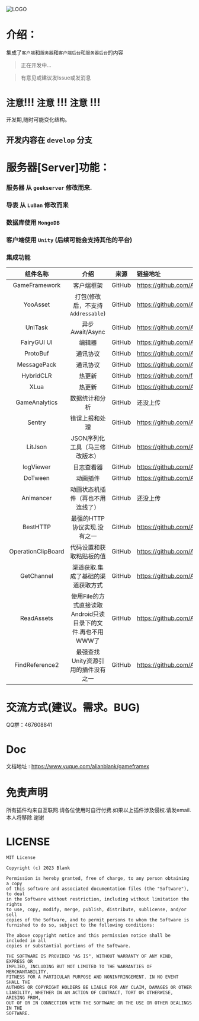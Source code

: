 ![LOGO](https://picss.sunbangyan.cn/2023/10/12/yrt8ap.png)

# 介绍：

集成了`客户端`和`服务器`和`客户端后台`和`服务器后台`的内容

> 正在开发中...

> 有意见或建议发Issue或发消息

# `注意`!!! `注意` !!! `注意` !!!

开发期,随时可能变化结构。

## 开发内容在 `develop` 分支

# 服务器[Server]功能：

### 服务器  从 `geekserver` 修改而来.

### 导表  从 `LuBan` 修改而来

### 数据库使用 `MongoDB`

### 客户端使用 `Unity` (后续可能会支持其他的平台)

### 集成功能

|        组件名称        |                  介绍                   |   来源   | 链接地址                                                                 |
|:------------------:|:-------------------------------------:|:------:|:---------------------------------------------------------------------|
|   GameFramework    |                 客户端框架                 | GitHub | https://github.com/AlianBlank/GameFrameX                             |
|      YooAsset      |       打包(修改后，不支持`Addressable`)        | GitHub | https://github.com/AlianBlank/com.tuyoogame.yooasset                 |
|      UniTask       |             异步Await/Async             | GitHub | https://github.com/AlianBlank/com.cysharp.unitask                    |
|    FairyGUI UI     |                  编辑器                  | GitHub | https://github.com/AlianBlank/com.fairygui.unity                     |
|      ProtoBuf      |                 通讯协议                  | GitHub | https://github.com/AlianBlank/com.google.protobuf                    |
|    MessagePack     |                 通讯协议                  | GitHub | https://github.com/AlianBlank/com.neuecc.messagepack                 |
|     HybridCLR      |                  热更新                  | GitHub | https://github.com/focus-creative-games/hybridclr                    |
|        XLua        |                  热更新                  | GitHub | https://github.com/AlianBlank/com.tencent.xlua                       |
|   GameAnalytics    |                数据统计和分析                | GitHub | 还没上传                                                                 |
|       Sentry       |                错误上报和处理                | GitHub | https://github.com/AlianBlank/io.sentry.unity                        |
|      LitJson       |           JSON序列化工具（马三修改版本）           | GitHub | https://github.com/AlianBlank/com.xincger.litjson                    |
|     logViewer      |                 日志查看器                 | GitHub | https://github.com/AlianBlank/com.sharelib.logviewer                 |
|      DoTween       |                 动画插件                  | GitHub | https://github.com/AlianBlank/com.demigiant.dotween                  |
|     Animancer      |           动画状态机插件（再也不用连线了）            | GitHub | 还没上传                                                                 |
|      BestHTTP      |           最强的HTTP协议实现.没有之一            | GitHub | https://github.com/AlianBlank/com.benedicht.besthttp                 |
| OperationClipBoard |             代码设置和获取粘贴板的值              | GitHub | https://github.com/AlianBlank/com.alianblank.blankoperationclipboard |
|     GetChannel     |           渠道获取.集成了基础的渠道获取方式           | GitHub | https://github.com/AlianBlank/com.alianblank.blankgetchannel         |
|     ReadAssets     | 使用File的方式直接读取Android只读目录下的文件.再也不用WWW了 | GitHub | https://github.com/AlianBlank/com.alianblank.readassets              |
|   FindReference2   |         最强查找Unity资源引用的插件没有之一          | GitHub | https://github.com/AlianBlank/com.vietlabs.fr2                       |

# 交流方式(建议。需求。BUG)

<!-- <div  align="center">    

<img src="images/wechat_group.png" width = "226" height = "290" alt=""/>

<img src="images/qq_group.png" width = "226" height = "290" alt=""/>

</div> -->

QQ群：467608841

# Doc

文档地址 : https://www.yuque.com/alianblank/gameframex

# 免责声明

所有插件均来自互联网.请各位使用时自行付费.如果以上插件涉及侵权.请发email.本人将移除.谢谢

# LICENSE

```
MIT License

Copyright (c) 2023 Blank

Permission is hereby granted, free of charge, to any person obtaining a copy
of this software and associated documentation files (the "Software"), to deal
in the Software without restriction, including without limitation the rights
to use, copy, modify, merge, publish, distribute, sublicense, and/or sell
copies of the Software, and to permit persons to whom the Software is
furnished to do so, subject to the following conditions:

The above copyright notice and this permission notice shall be included in all
copies or substantial portions of the Software.

THE SOFTWARE IS PROVIDED "AS IS", WITHOUT WARRANTY OF ANY KIND, EXPRESS OR
IMPLIED, INCLUDING BUT NOT LIMITED TO THE WARRANTIES OF MERCHANTABILITY,
FITNESS FOR A PARTICULAR PURPOSE AND NONINFRINGEMENT. IN NO EVENT SHALL THE
AUTHORS OR COPYRIGHT HOLDERS BE LIABLE FOR ANY CLAIM, DAMAGES OR OTHER
LIABILITY, WHETHER IN AN ACTION OF CONTRACT, TORT OR OTHERWISE, ARISING FROM,
OUT OF OR IN CONNECTION WITH THE SOFTWARE OR THE USE OR OTHER DEALINGS IN THE
SOFTWARE.
```